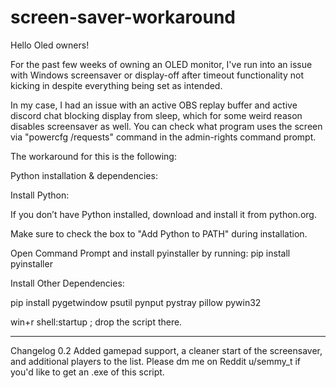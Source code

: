 # screen-saver-workaround
Hello Oled owners!

For the past few weeks of owning an OLED monitor, I've run into an issue with Windows screensaver or display-off after timeout functionality not kicking in despite everything being set as intended.

In my case, I had an issue with an active OBS replay buffer and active discord chat blocking display from sleep, which for some weird reason disables screensaver as well. You can check what program uses the screen via "powercfg /requests" command in the admin-rights command prompt.

The workaround for this is the following:



Python installation & dependencies:

Install Python:

If you don’t have Python installed, download and install it from python.org.

Make sure to check the box to "Add Python to PATH" during installation.

Open Command Prompt and install pyinstaller by running: pip install pyinstaller

Install Other Dependencies:

pip install pygetwindow psutil pynput pystray pillow pywin32

win+r shell:startup ; drop the script there.

___
Changelog 0.2
Added gamepad support, a cleaner start of the screensaver, and additional players to the list.
Please dm me on Reddit u/semmy_t if you'd like to get an .exe of this script.
